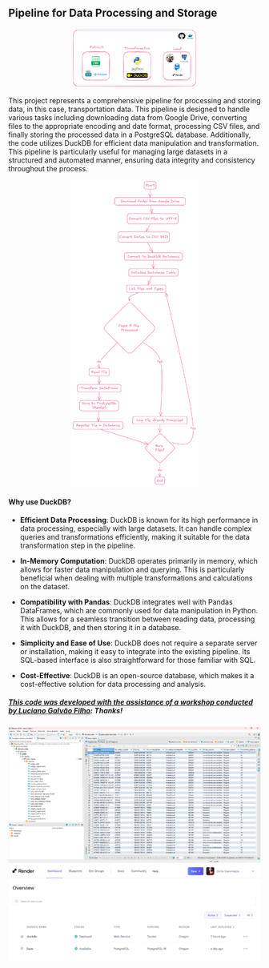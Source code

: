 ## Pipeline for Data Processing and Storage

<div align="center">
<img width="50%" src="https://github.com/Sissaz/duckdb/blob/master/imagens/ETL.png?raw=true" /></a>
</div>

This project represents a comprehensive pipeline for processing and storing data, in this case, transportation data. This pipeline is designed to handle various tasks including downloading data from Google Drive, converting files to the appropriate encoding and date format, processing CSV files, and finally storing the processed data in a PostgreSQL database. Additionally, the code utilizes DuckDB for efficient data manipulation and transformation. This pipeline is particularly useful for managing large datasets in a structured and automated manner, ensuring data integrity and consistency throughout the process.

<div align="center">
<img width="50%" src="https://github.com/Sissaz/duckdb/blob/master/imagens/Fluxograma.png?raw=true" /></a>
</div>

#### Why use DuckDB?

- **Efficient Data Processing**: DuckDB is known for its high performance in data processing, especially with large datasets. It can handle complex queries and transformations efficiently, making it suitable for the data transformation step in the pipeline.

- **In-Memory Computation**: DuckDB operates primarily in memory, which allows for faster data manipulation and querying. This is particularly beneficial when dealing with multiple transformations and calculations on the dataset.

- **Compatibility with Pandas**: DuckDB integrates well with Pandas DataFrames, which are commonly used for data manipulation in Python. This allows for a seamless transition between reading data, processing it with DuckDB, and then storing it in a database.

- **Simplicity and Ease of Use**: DuckDB does not require a separate server or installation, making it easy to integrate into the existing pipeline. Its SQL-based interface is also straightforward for those familiar with SQL.

- **Cost-Effective**: DuckDB is an open-source database, which makes it a cost-effective solution for data processing and analysis.


##### [This code was developed with the assistance of a workshop conducted by Luciano Galvão Filho](https://www.youtube.com/live/eXXImkz-vMs?feature=shared): Thanks!


<div align="center">
<img width="100%" src="https://github.com/Sissaz/duckdb/blob/master/imagens/base_viagens.png?raw=true" /></a>
</div>


<div align="center">
<img width="100%" src="https://github.com/Sissaz/duckdb/blob/master/imagens/Render.png?raw=true" /></a>
</div>